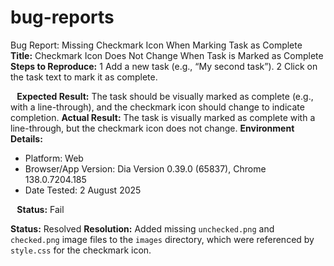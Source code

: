 # bug-reports

Bug Report: Missing Checkmark Icon When Marking Task as Complete
**Title:** Checkmark Icon Does Not Change When Task is Marked as Complete
**Steps to Reproduce:**
1 Add a new task (e.g., “My second task”).
2 Click on the task text to mark it as complete.

⠀**Expected Result:** The task should be visually marked as complete (e.g., with a line-through), and the checkmark icon should change to indicate completion.
**Actual Result:** The task is visually marked as complete with a line-through, but the checkmark icon does not change.
**Environment Details:**
* Platform: Web
* Browser/App Version: Dia Version 0.39.0 (65837), Chrome 138.0.7204.185
* Date Tested: 2 August 2025

⠀**Status:** Fail

**Status:** Resolved
**Resolution:** Added missing `unchecked.png` and `checked.png` image files to the `images` directory, which were referenced by `style.css` for the checkmark icon.
